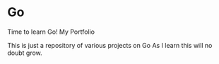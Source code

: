 # Go
Time to learn Go!
My Portfolio

This is just a repository of various projects on Go
As I learn this will no doubt grow.
